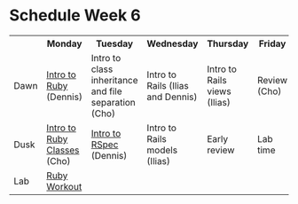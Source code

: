 # Schedule Week 6

<table>
  <tr>
    <th></th>
    <th>Monday</th>
    <th>Tuesday</th>
    <th>Wednesday</th>
    <th>Thursday</th>
    <th>Friday</th>
  </tr>
  <tr>
    <td>Dawn</td>
    <td><a href="https://github.com/sf-wdi-14/notes/blob/master/lectures/week-6/_1_monday/dawn/introduction-to-ruby.md">Intro to Ruby</a> (Dennis)</td>
    <td>Intro to class inheritance and file separation (Cho)</td>
    <td>Intro to Rails (Ilias and Dennis)</td>
    <td>Intro to Rails views (Ilias)</td>
    <td>Review (Cho)</td>
  </tr>
  <tr>
    <td>Dusk</td>
    <td><a href="https://github.com/sf-wdi-14/notes/blob/master/lectures/week-6/_1_monday/dusk/introduction-to-classes.md">Intro to Ruby Classes</a> (Cho)</td>
    <td><a href="https://github.com/sf-wdi-14/notes/blob/ef67adf5b66d6d36f78856c9fc46ab4ebf837128/lectures/week-6/_2_tuesday/dusk/intro-to-rspec.md">Intro to RSpec</a> (Dennis)</td>
    <td>Intro to Rails models (Ilias)</td>
    <td>Early review</td>
    <td>Lab time</td>
  </tr>
  <tr>
    <td>Lab</td>
    <td><a href="https://github.com/sf-wdi-14/ruby-workout">Ruby Workout</a></td>
    <td></td>
    <td></td>
    <td></td>
    <td></td>
  </tr>
</table>

